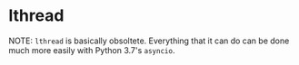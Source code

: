 lthread
=======

NOTE: `lthread` is basically obsoltete. Everything that it can do can be done much more easily with Python 3.7's `asyncio`.
